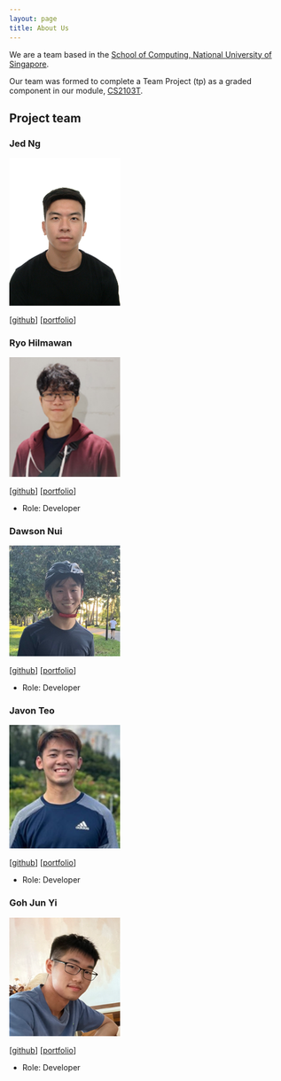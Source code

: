 ```yaml
---
layout: page
title: About Us
---
```


We are a team based in the [School of Computing, National University of Singapore](http://www.comp.nus.edu.sg).

Our team was formed to complete a Team Project (tp)
as a graded component in our module, [CS2103T](https://nusmods.com/modules/CS2103T/software-engineering).

## Project team

### Jed Ng

<img src="images/jednghk.png" width="200px">

[[github](https://github.com/jednghk)]
[[portfolio](team/jednghk.md)]

### Ryo Hilmawan

<img src="images/cloudhill.png" width="200px">

[[github](http://github.com/CloudHill)]
[[portfolio](team/CloudHill.md)]

* Role: Developer

### Dawson Nui

<img src="images/infrix.png" width="200px">

[[github](http://github.com/Infrix)]
[[portfolio](team/Infrix.md)]

* Role: Developer

### Javon Teo

<img src="images/javonteo.png" width="200px">

[[github](http://github.com/JavonTeo)]
[[portfolio](team/JavonTeo.md)]

* Role: Developer

### Goh Jun Yi

<img src="images/junyi00.png" width="200px">

[[github](http://github.com/Junyi00)]
[[portfolio](team/Junyi00.md)]

* Role: Developer

